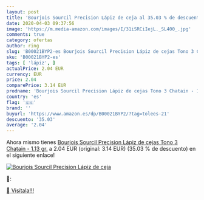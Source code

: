 ```yaml
---
layout: post
title: 'Bourjois Sourcil Precision Lápiz de ceja al 35.03 % de descuento'
date: 2020-04-03 09:37:56
image: 'https://m.media-amazon.com/images/I/31iSRCiIejL._SL400_.jpg'
comments: true
category: ofertas
author: ring
slug: 'B00021BYP2-es Bourjois Sourcil Precision Lápiz de cejas Tono 3 Chatain -...'
sku: 'B00021BYP2-es'
tags: [ 'lápiz', ]
actualPrice: 2.04 EUR
currency: EUR
price: 2.04
comparePrice: 3.14 EUR
prodname: 'Bourjois Sourcil Precision Lápiz de cejas Tono 3 Chatain - 1.13 gr.'
country: 'es'
flag: '🇪🇸'
brand: ''
buyurl: 'https://www.amazon.es/dp/B00021BYP2/?tag=tolees-21'
descuento: '35.03'
average: '2.04'
---
```


Ahora mismo tienes [Bourjois Sourcil Precision Lápiz de cejas Tono 3 Chatain - 1.13 gr.](https://www.amazon.es/dp/B00021BYP2/?tag=tolees-21) a 2.04 EUR (original: 3.14 EUR) (35.03 %  de descuento) en el siguiente enlace!

[![Bourjois Sourcil Precision Lápiz de ceja](https://m.media-amazon.com/images/I/31iSRCiIejL._SL400_.jpg)](https://www.amazon.es/dp/B00021BYP2/?tag=tolees-21)

🔎:


[🛒 Visítala!!!](https://www.amazon.es/dp/B00021BYP2/?tag=tolees-21)
